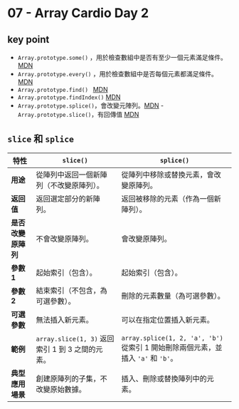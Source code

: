 # 07 - Array Cardio Day 2

## key point
- `Array.prototype.some()` ，用於檢查數組中是否有至少一個元素滿足條件。 [MDN](https://developer.mozilla.org/en-US/docs/Web/JavaScript/Reference/Global_Objects/Array/some)
- `Array.prototype.every()` ，用於檢查數組中是否每個元素都滿足條件。 [MDN](https://developer.mozilla.org/en-US/docs/Web/JavaScript/Reference/Global_Objects/Array/every)
- `Array.prototype.find() ` [MDN](https://developer.mozilla.org/en-US/docs/Web/JavaScript/Reference/Global_Objects/Array/find)
- `Array.prototype.findIndex()`  [MDN](https://developer.mozilla.org/en-US/docs/Web/JavaScript/Reference/Global_Objects/Array/findIndex)
- `Array.prototype.splice()`，會改變元陣列。[MDN](https://developer.mozilla.org/en-US/docs/Web/JavaScript/Reference/Global_Objects/Array/splice)
-`Array.prototype.slice()`，有回傳值 [MDN](https://developer.mozilla.org/zh-TW/docs/Web/JavaScript/Reference/Global_Objects/Array/slice)


## `slice` 和 `splice`

| 特性                | `slice()`                                           | `splice()`                                           |
|---------------------|-----------------------------------------------------|-----------------------------------------------------|
| **用途**            | 從陣列中返回一個新陣列（不改變原陣列）。            | 從陣列中移除或替換元素，會改變原陣列。               |
| **返回值**          | 返回選定部分的新陣列。                              | 返回被移除的元素（作為一個新陣列）。                |
| **是否改變原陣列**  | 不會改變原陣列。                                     | 會改變原陣列。                                       |
| **參數 1**          | 起始索引（包含）。                                   | 起始索引（包含）。                                   |
| **參數 2**          | 結束索引（不包含，為可選參數）。                     | 刪除的元素數量（為可選參數）。                      |
| **可選參數**        | 無法插入新元素。                                     | 可以在指定位置插入新元素。                           |
| **範例**            | `array.slice(1, 3)` 返回索引 1 到 3 之間的元素。     | `array.splice(1, 2, 'a', 'b')` 從索引 1 開始刪除兩個元素，並插入 `'a'` 和 `'b'`。 |
| **典型應用場景**    | 創建原陣列的子集，不改變原始數據。                   | 插入、刪除或替換陣列中的元素。                       |
